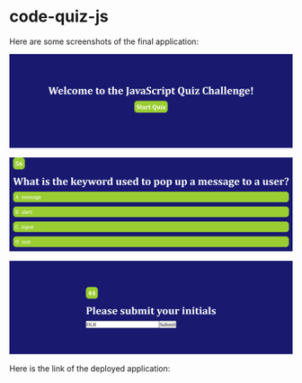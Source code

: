 # code-quiz-js









Here are some screenshots of the final application:

![welcome-page-screenshot](https://github.com/DinaLo44/code-quiz-js/blob/main/assets/screenshots/welcome-page-screeshot.png)

![first-question-screenshot](https://github.com/DinaLo44/code-quiz-js/blob/main/assets/screenshots/first-question-screenshot.png)

![score-page-screenshot](https://github.com/DinaLo44/code-quiz-js/blob/main/assets/screenshots/score-page-screenshot.png)

Here is the link of the deployed application:


